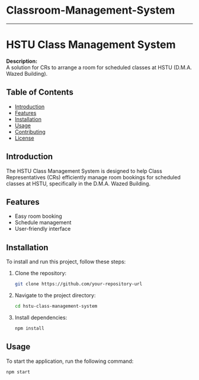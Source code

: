 # Classroom-Management-System
---

# HSTU Class Management System

**Description:**  
A solution for CRs to arrange a room for scheduled classes at HSTU (D.M.A. Wazed Building).

## Table of Contents
- [Introduction](#introduction)
- [Features](#features)
- [Installation](#installation)
- [Usage](#usage)
- [Contributing](#contributing)
- [License](#license)

## Introduction
The HSTU Class Management System is designed to help Class Representatives (CRs) efficiently manage room bookings for scheduled classes at HSTU, specifically in the D.M.A. Wazed Building.

## Features
- Easy room booking
- Schedule management
- User-friendly interface

## Installation
To install and run this project, follow these steps:

1. Clone the repository:
    ```bash
    git clone https://github.com/your-repository-url
    ```
2. Navigate to the project directory:
    ```bash
    cd hstu-class-management-system
    ```
3. Install dependencies:
    ```bash
    npm install
    ```

## Usage
To start the application, run the following command:
```bash
npm start
